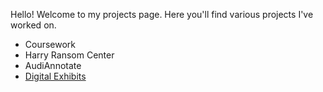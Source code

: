 Hello! Welcome to my projects page. Here you'll find various projects I've worked on.

* Coursework
* Harry Ransom Center
* AudiAnnotate
* [Digital Exhibits](digital-exhibits.md)
